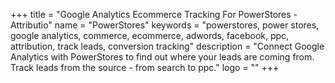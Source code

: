 +++
title = "Google Analytics Ecommerce Tracking For PowerStores - Attributio"
name = "PowerStores"
keywords = "powerstores, power stores, google analytics, commerce, ecommerce, adwords, facebook, ppc, attribution, track leads, conversion tracking"
description = "Connect Google Analytics with PowerStores to find out where your leads are coming from. Track leads from the source - from search to ppc."
logo = ""
+++
